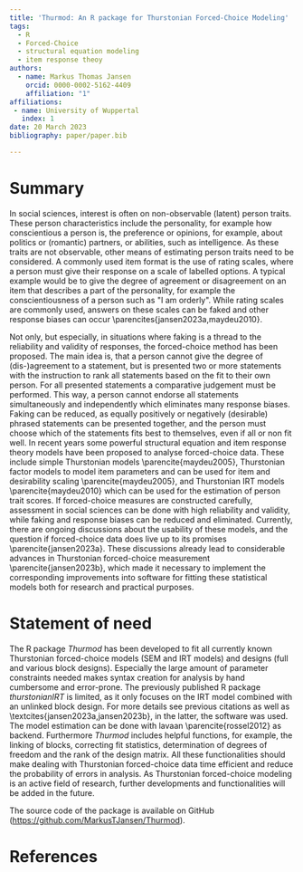 ```yaml
---
title: 'Thurmod: An R package for Thurstonian Forced-Choice Modeling'
tags:
  - R
  - Forced-Choice
  - structural equation modeling
  - item response theoy
authors:
  - name: Markus Thomas Jansen
    orcid: 0000-0002-5162-4409
    affiliation: "1"
affiliations:
 - name: University of Wuppertal
   index: 1
date: 20 March 2023
bibliography: paper/paper.bib

---
```


# Summary

In social sciences, interest is often on non-observable (latent) person traits. These person characteristics include the personality, for example how conscientious a person is, the preference or opinions, for example, about politics or (romantic) partners, or abilities, such as intelligence. As these traits are not observable, other means of estimating person traits need to be considered. A commonly used item format is the use of rating scales, where a person must give their response on a scale of labelled options. A typical example would be to give the degree of agreement or disagreement on an item that describes a part of the personality, for example the conscientiousness of a person such as "I am orderly". While rating scales are commonly used, answers on these scales can be faked and other response biases can occur \parencites{jansen2023a,maydeu2010}.

Not only, but especially, in situations where faking is a thread to the reliability and validity of responses, the forced-choice method has been proposed. The main idea is, that a person cannot give the degree of (dis-)agreement to a statement, but is presented two or more statements with the instruction to rank all statements based on the fit to their own person. For all presented statements a comparative judgement  must be performed. This way, a person cannot endorse all statements simultaneously and independently which eliminates many response biases. Faking can be reduced, as equally positively or negatively (desirable) phrased statements can be presented together, and the person must choose which of the statements fits best to themselves, even if all or non fit well. In recent years some powerful structural equation and item response theory models have been proposed to analyse forced-choice data. These include simple Thurstonian models \parencite{maydeu2005}, Thurstonian factor models to model item parameters and can be used for item and desirability scaling \parencite{maydeu2005}, and Thurstonian IRT models \parencite{maydeu2010} which can be used for the estimation of person trait scores. If forced-choice measures are constructed carefully, assessment in social sciences can be done with high reliability and validity, while faking and response biases can be reduced and eliminated.
Currently, there are ongoing discussions about the usability of these models, and the question if forced-choice data does live up to its promises \parencite{jansen2023a}. These discussions already lead to considerable advances in Thurstonian forced-choice measurement \parencite{jansen2023b}, which made it necessary to implement the corresponding improvements into software for fitting these statistical models both for research and practical purposes. 

# Statement of need

The R package *Thurmod* has been developed to fit all currently known Thurstonian forced-choice models (SEM and IRT models) and designs (full and various block designs). Especially the large amount of parameter constraints needed  makes syntax creation for analysis by hand cumbersome and error-prone. The previously published R package *thurstonianIRT* is limited, as it only focuses on the IRT model combined with an unlinked block design. For more details see previous citations as well as \textcites{jansen2023a,jansen2023b}, in the latter, the software was used. The model estimation can be done with lavaan \parencite{rossel2012} as backend. Furthermore *Thurmod* includes helpful functions, for example, the linking of blocks, correcting fit statistics, determination of degrees of freedom and the rank of the design matrix. All these functionalities should make dealing with Thurstonian forced-choice data time efficient and reduce the probability of errors in analysis. As Thurstonian forced-choice modeling is an active field of research, further developments and functionalities will be added in the future.

The source code of the package is available on GitHub (https://github.com/MarkusTJansen/Thurmod).

# References



